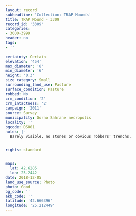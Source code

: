 ```yaml
---
layout: record
subheadline: 'Collection: TRAP Mounds'
title: TRAP Mound - 3309
record_id: '3309'
categories:
- 3000-3999
header: no
tags:
- ''

certainty: Certain
elevation: '454'
max_diameter: '8'
min_diameter: '6'
height: '0.3'
size_category: Small
surrounding_land_use: Pasture
surface_condition: Pasture
robbed: No
crm_condition: '2'
crm_intactness: '2'
campaign: '2011'
source: Survey
municipality: Gorno Sahrane necropolis
locality: ''
bgcode: DS001
notes: |-
  Barely visible, no stones or obvious robbers' trenchs.


rights: standard


maps:
  lat: 42.6285
  lon: 25.2442
date: 2018-12-05
land_use_source: Photo
photo: Good
bg_code: ''
akb_code: ''
latitude: '42.666396'
longitude: '25.212449'
---
```

